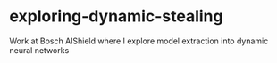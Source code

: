 # exploring-dynamic-stealing
Work at Bosch AIShield where I explore model extraction into dynamic neural networks
